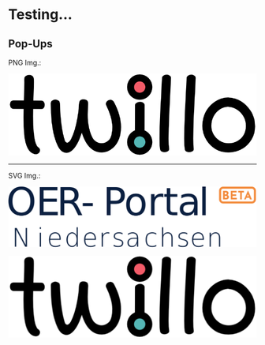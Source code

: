 <!--
logo: ./oer_portal_logo_login_beta.svg

icon: ./twillo_logo.svg
-->

# Testing...

## Pop-Ups

PNG Img.:

![](./twillo_logo.png)

---

SVG Img.:

![](./oer_portal_logo_login_beta.svg)

![](./new_logo.svg)
